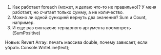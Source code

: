 1. Как работает foreach (может, я делаю что-то не правильно)? У меня работает, но считает только сумму, а не количество.
2. Можно ли одной функцией вернуть два значения? Sum и Count, например.
3. И еще раз синтаксис тернарного аргумента посмотреть (SumPositive)

Новые:
Revert Array: печать массива double, почему зависает, если убрать Console.WriteLine(text);
